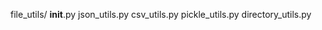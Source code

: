 file_utils/
    __init__.py
    json_utils.py
    csv_utils.py
    pickle_utils.py
    directory_utils.py
